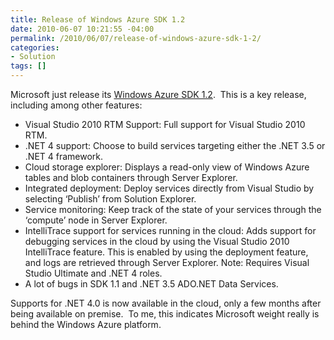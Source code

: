 ```yaml
---
title: Release of Windows Azure SDK 1.2
date: 2010-06-07 10:21:55 -04:00
permalink: /2010/06/07/release-of-windows-azure-sdk-1-2/
categories:
- Solution
tags: []
---
```

<p>Microsoft just release its <a href="http://www.microsoft.com/downloads/details.aspx?FamilyID=2274a0a8-5d37-4eac-b50a-e197dc340f6f&amp;displaylang=en">Windows Azure SDK 1.2</a>.&#160; This is a key release, including among other features:</p>  <ul>   <li>Visual Studio 2010 RTM Support: Full support for Visual Studio 2010 RTM.</li>    <li>.NET 4 support: Choose to build services targeting either the .NET 3.5 or .NET 4 framework.</li>    <li>Cloud storage explorer: Displays a read-only view of Windows Azure tables and blob containers through Server Explorer.</li>    <li>Integrated deployment: Deploy services directly from Visual Studio by selecting ‘Publish’ from Solution Explorer.</li>    <li>Service monitoring: Keep track of the state of your services through the ‘compute’ node in Server Explorer.</li>    <li>IntelliTrace support for services running in the cloud: Adds support for debugging services in the cloud by using the Visual Studio 2010 IntelliTrace feature. This is enabled by using the deployment feature, and logs are retrieved through Server Explorer. Note: Requires Visual Studio Ultimate and .NET 4 roles.</li>    <li>A lot of bugs in SDK 1.1 and .NET 3.5 ADO.NET Data Services.</li> </ul>  <p>Supports for .NET 4.0 is now available in the cloud, only a few months after being available on premise.&#160; To me, this indicates Microsoft weight really is behind the Windows Azure platform.</p>